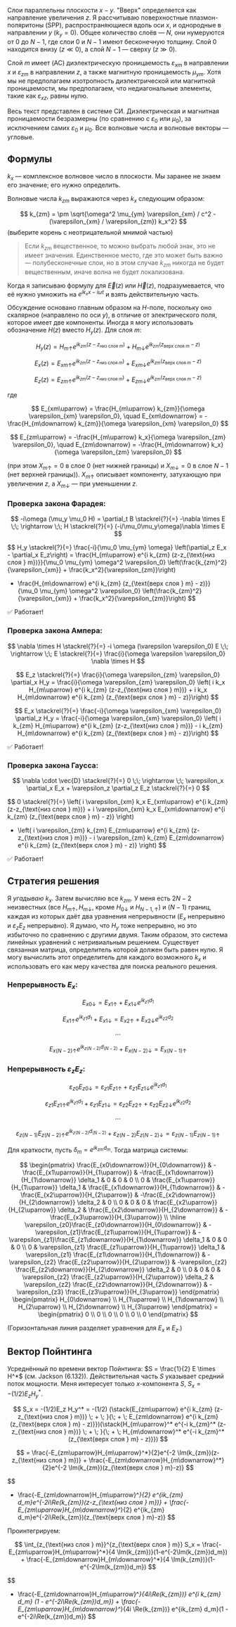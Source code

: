 Слои параллельны плоскости $x-y$. "Вверх" определяется как направление увеличения $z$. Я рассчитываю поверхностные плазмон-поляритоны (SPP), распространяющиеся вдоль оси $x$, и однородные в направлении $y$ ($k_y = 0$). Общее количество слоёв — $N$, они нумеруются от $0$ до $N-1$, где слои $0$ и $N-1$ имеют бесконечную толщину. Слой $0$ находится внизу ($z \ll 0$), а слой $N-1$ — сверху ($z \gg 0$).

Слой $m$ имеет (AC) диэлектрическую проницаемость $\varepsilon_{xm}$ в направлении $x$ и $\varepsilon_{zm}$ в направлении $z$, а также магнитную проницаемость $\mu_{ym}$. Хотя мы не предполагаем изотропность диэлектрической или магнитной проницаемости, мы предполагаем, что недиагональные элементы, такие как $\varepsilon_{xz}$, равны нулю.

Весь текст представлен в системе СИ. Диэлектрическая и магнитная проницаемости безразмерны (по сравнению с $\varepsilon_0$ или $\mu_0$), за исключением самих $\varepsilon_0$ и $\mu_0$. Все волновые числа и волновые векторы — угловые.

## Формулы

$k_x$ — комплексное волновое число в плоскости. Мы заранее не знаем его значение; его нужно определить.

Волновые числа $k_{zm}$ выражаются через $k_x$ следующим образом:

$$
k_{zm} = \pm \sqrt{\omega^2 \mu_{ym} \varepsilon_{xm} / c^2 - (\varepsilon_{xm} / \varepsilon_{zm}) k_x^2}
$$
(выберите корень с неотрицательной мнимой частью)

> Если $k_{zm}$ вещественное, то можно выбрать любой знак, это не имеет значения. Единственное место, где это может быть важно — полубесконечные слои, но в этом случае $k_{zm}$ никогда не будет вещественным, иначе волна не будет локализована.

Когда я записываю формулу для $\vec{E}(z)$ или $\vec{H}(z)$, подразумевается, что её нужно умножить на $e^{i k_x x - i \omega t}$ и взять действительную часть.

Обсуждение основано главным образом на $H$-поле, поскольку оно скалярное (направлено по оси $y$), в отличие от электрического поля, которое имеет две компоненты. Иногда я могу использовать обозначение $H(z)$ вместо $H_y(z)$. Для слоя $m$:

$$
H_y(z) = H_{m\uparrow} e^{i k_{zm} (z-z_{\text{низ слоя } m})} + H_{m\downarrow} e^{i k_{zm} (z_{\text{верх слоя } m} - z)}
$$

$$
E_x(z) = E_{xm\uparrow} e^{i k_{zm} (z-z_{\text{низ слоя } m})} + E_{xm\downarrow} e^{i k_{zm} (z_{\text{верх слоя } m} - z)}
$$

$$
E_z(z) = E_{zm\uparrow} e^{i k_{zm} (z-z_{\text{низ слоя } m})} + E_{zm\downarrow} e^{i k_{zm} (z_{\text{верх слоя } m} - z)}
$$

где

$$
E_{xm\uparrow} = \frac{H_{m\uparrow} k_{zm}}{\omega \varepsilon_{xm} \varepsilon_0}, \quad
E_{xm\downarrow} = -\frac{H_{m\downarrow} k_{zm}}{\omega \varepsilon_{xm} \varepsilon_0}
$$

$$
E_{zm\uparrow} = -\frac{H_{m\uparrow} k_x}{\omega \varepsilon_{zm} \varepsilon_0}, \quad
E_{zm\downarrow} = -\frac{H_{m\downarrow} k_x}{\omega \varepsilon_{zm} \varepsilon_0}
$$

(при этом $X_{m\uparrow}=0$ в слое $0$ (нет нижней границы) и $X_{m\downarrow}=0$ в слое $N-1$ (нет верхней границы)). $X_{m\uparrow}$ описывает компоненту, затухающую при увеличении $z$, а $X_{m\downarrow}$ — при уменьшении $z$.

### Проверка закона Фарадея:

$$
-i\omega (\mu_y \mu_0 H) = \partial_t B \stackrel{?}{=} -\nabla \times E \;\; \rightarrow \;\; H \stackrel{?}{=} (-i/\mu_0\mu_y\omega)\nabla \times E
$$

$$
H_y \stackrel{?}{=} \frac{-i}{\mu_0 \mu_{ym} \omega} \left(\partial_z E_x - \partial_x E_z\right)
= \frac{H_{m\uparrow} e^{i k_{zm} (z-z_{\text{низ слоя } m})}}{\mu_0 \mu_{ym} \omega^2 \varepsilon_0} \left(\frac{k_{zm}^2}{\varepsilon_{xm}} + \frac{k_x^2}{\varepsilon_{zm}}\right)
+ \frac{H_{m\downarrow} e^{i k_{zm} (z_{\text{верх слоя } m} - z)}}{\mu_0 \mu_{ym} \omega^2 \varepsilon_0} \left(\frac{k_{zm}^2}{\varepsilon_{xm}} + \frac{k_x^2}{\varepsilon_{zm}}\right)
$$

✅ Работает!

### Проверка закона Ампера:

$$
\nabla \times H \stackrel{?}{=} -i \omega (\varepsilon \varepsilon_0) E \;\; \rightarrow \;\; E \stackrel{?}{=} \frac{i}{\omega \varepsilon \varepsilon_0} \nabla \times H
$$

$$
E_z \stackrel{?}{=} \frac{i}{\omega \varepsilon_{zm} \varepsilon_0} \partial_x H_y
= \frac{i}{\omega \varepsilon_{zm} \varepsilon_0} \left( i k_x H_{m\uparrow} e^{i k_{zm} (z-z_{\text{низ слоя } m})} + i k_x H_{m\downarrow} e^{i k_{zm} (z_{\text{верх слоя } m} - z)}\right)
$$

$$
E_x \stackrel{?}{=} \frac{-i}{\omega \varepsilon_{xm} \varepsilon_0} \partial_z H_y
= \frac{-i}{\omega \varepsilon_{xm} \varepsilon_0} \left( i k_{zm} H_{m\uparrow} e^{i k_{zm} (z-z_{\text{низ слоя } m})} - i k_{zm} H_{m\downarrow} e^{i k_{zm} (z_{\text{верх слоя } m} - z)}\right)
$$

✅ Работает!

### Проверка закона Гаусса:

$$
\nabla \cdot \vec{D} \stackrel{?}{=} 0 \;\; \rightarrow \;\; \varepsilon_x \partial_x E_x + \varepsilon_z \partial_z E_z \stackrel{?}{=} 0
$$

$$
0 \stackrel{?}{=} \left( i \varepsilon_{xm} k_x E_{xm\uparrow} e^{i k_{zm} (z-z_{\text{низ слоя } m})} + i \varepsilon_{xm} k_x E_{xm\downarrow} e^{i k_{zm} (z_{\text{верх слоя } m} - z)} \right)
+ \left( i \varepsilon_{zm} k_{zm} E_{zm\uparrow} e^{i k_{zm} (z-z_{\text{низ слоя } m})} - i \varepsilon_{zm} k_{zm} E_{zm\downarrow} e^{i k_{zm} (z_{\text{верх слоя } m} - z)} \right)
$$

✅ Работает!

## Стратегия решения

Я *угадываю* $k_x$. Затем вычисляю все $k_{zm}$. У меня есть $2N-2$ неизвестных (все $H_{m\uparrow}, H_{m\downarrow}$, кроме $H_{0\downarrow}$ и $H_{N-1,\uparrow}$) и $(N-1)$ границ, каждая из которых даёт два уравнения непрерывности ($E_x$ непрерывно и $\varepsilon_z E_z$ непрерывно). Я думаю, что $H_y$ тоже непрерывно, но это избыточно по сравнению с другими двумя. Таким образом, это система линейных уравнений с нетривиальным решением. Существует связанная матрица, определитель которой должен быть равен нулю. Я могу вычислить этот определитель для каждого возможного $k_x$ и использовать его как меру качества для поиска реального решения.

### Непрерывность $E_x$:

$$
E_{x0\downarrow} = E_{x1\uparrow} + E_{x1\downarrow} e^{i k_{z1} d_1}
$$

$$
E_{x1\uparrow} e^{i k_{z1} d_1} + E_{x1\downarrow} = E_{x2\uparrow} + E_{x2\downarrow} e^{i k_{z2} d_2}
$$

$$
\cdots
$$

$$
E_{x(N-2)\uparrow} e^{i k_{z(N-2)} d_{(N-2)}} + E_{x(N-2)\downarrow} = E_{x(N-1)\uparrow}
$$

### Непрерывность $\varepsilon_z E_z$:

$$
\varepsilon_{z0} E_{z0\downarrow} = \varepsilon_{z1} E_{z1\uparrow} + \varepsilon_{z1} E_{z1\downarrow} e^{i k_{z1} d_1}
$$

$$
\varepsilon_{z1} E_{z1\uparrow} e^{i k_{z1} d_1} + \varepsilon_{z1} E_{z1\downarrow} = \varepsilon_{z2} E_{z2\uparrow} + \varepsilon_{z2} E_{z2\downarrow} e^{i k_{z2} d_2}
$$

$$
\cdots
$$

$$
\varepsilon_{z(N-1)} E_{z(N-2)\uparrow} e^{i k_{z(N-2)} d_{(N-2)}} + \varepsilon_{z(N-2)} E_{z(N-2)\downarrow} = \varepsilon_{z(N-1)} E_{z(N-1)\uparrow}
$$

Для краткости, пусть $\delta_m = e^{i k_{zm} d_m}$. Тогда матрица системы:

$$
\begin{pmatrix}
\frac{E_{x0\downarrow}}{H_{0\downarrow}} & -\frac{E_{x1\uparrow}}{H_{1\uparrow}} & -\frac{E_{x1\downarrow}}{H_{1\downarrow}} \delta_1 & 0 & 0 & 0 \\
0 & \frac{E_{x1\uparrow}}{H_{1\uparrow}} \delta_1 & \frac{E_{x1\downarrow}}{H_{1\downarrow}} & -\frac{E_{x2\uparrow}}{H_{2\uparrow}} & -\frac{E_{x2\downarrow}}{H_{2\downarrow}} \delta_2 & 0 \\
0 & 0 & 0 & \frac{E_{x2\uparrow}}{H_{2\uparrow}} \delta_2 & \frac{E_{x2\downarrow}}{H_{2\downarrow}} & -\frac{E_{x3\uparrow}}{H_{3\uparrow}} \\ \hline
\varepsilon_{z0}\frac{E_{z0\downarrow}}{H_{0\downarrow}} & -\varepsilon_{z1}\frac{E_{z1\uparrow}}{H_{1\uparrow}} & -\varepsilon_{z1}\frac{E_{z1\downarrow}}{H_{1\downarrow}} \delta_1 & 0 & 0 & 0 \\
0 & \varepsilon_{z1} \frac{E_{z1\uparrow}}{H_{1\uparrow}} \delta_1 & \varepsilon_{z1} \frac{E_{z1\downarrow}}{H_{1\downarrow}} & -\varepsilon_{z2} \frac{E_{z2\uparrow}}{H_{2\uparrow}} & -\varepsilon_{z2} \frac{E_{z2\downarrow}}{H_{2\downarrow}} \delta_2 & 0 \\
0 & 0 & 0 & \varepsilon_{z2} \frac{E_{z2\uparrow}}{H_{2\uparrow}} \delta_2 & \varepsilon_{z2} \frac{E_{z2\downarrow}}{H_{2\downarrow}} & -\varepsilon_{z3} \frac{E_{z3\uparrow}}{H_{3\uparrow}}
\end{pmatrix}
\begin{pmatrix} H_{0\downarrow} \\ H_{1\uparrow} \\ H_{1\downarrow} \\ H_{2\uparrow} \\ H_{2\downarrow} \\ H_{3\uparrow} \end{pmatrix} = \begin{pmatrix} 0 \\ 0 \\ 0 \\ 0 \\ 0 \\ 0 \end{pmatrix}
$$

(Горизонтальная линия разделяет уравнения для $E_x$ и $E_z$.)

## Вектор Пойнтинга

Усреднённый по времени вектор Пойнтинга: $S = \frac{1}{2} E \times H^*$ (см. Jackson (6.132)). Действительная часть $S$ указывает средний поток мощности. Меня интересует только $x$-компонента $S$, $S_x = -(1/2)E_z H_y^*$.

$$
S_x = -(1/2)E_z H_y^*
= -(1/2) (\stack{E_{zm\uparrow} e^{i k_{zm} (z-z_{\text{низ слоя } m})} \; + \; }{\; + \; E_{zm\downarrow} e^{i k_{zm} (z_{\text{верх слоя } m} - z)}})(\stack{H_{m\uparrow}^* e^{-i k_{zm}^* (z-z_{\text{низ слоя } m})} \; + \; }{\; + \; H_{m\downarrow}^* e^{-i k_{zm}^* (z_{\text{верх слоя } m} - z)}})
$$

$$
= \frac{-E_{zm\uparrow}H_{m\uparrow}^*}{2}e^{-2 \Im(k_{zm})(z-z_{\text{низ слоя } m})} + \frac{-E_{zm\downarrow}H_{m\downarrow}^*}{2}e^{-2 \Im(k_{zm})(z_{\text{верх слоя } m}-z)}
$$

$$
+ \frac{-E_{zm\downarrow}H_{m\uparrow}^*}{2} e^{ik_{zm} d_m}e^{-2i\Re(k_{zm})(z-z_{\text{низ слоя } m})} + \frac{-E_{zm\uparrow}H_{m\downarrow}^*}{2} e^{ik_{zm} d_m}e^{-2i\Re(k_{zm})(z_{\text{верх слоя } m}-z)}
$$

Проинтегрируем:

$$
\int_{z_{\text{низ слоя } m}}^{z_{\text{верх слоя } m}} S_x = \frac{-E_{zm\uparrow}H_{m\uparrow}^*}{4 \Im(k_{zm})}(1-e^{-2\Im(k_{zm})d_m}) + \frac{-E_{zm\downarrow}H_{m\downarrow}^*}{4 \Im(k_{zm})}(1-e^{-2\Im(k_{zm})d_m})
$$

$$
+ \frac{-E_{zm\downarrow}H_{m\uparrow}^*}{4i\Re(k_{zm})} e^{i k_{zm} d_m} (1 - e^{-2i\Re(k_{zm})d_m}) + \frac{-E_{zm\uparrow}H_{m\downarrow}^*}{4i \Re(k_{zm})} e^{ik_{zm} d_m}(1 - e^{-2i\Re(k_{zm})d_m})
$$
